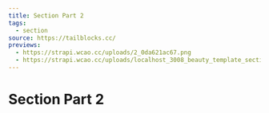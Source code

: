 ```yaml
---
title: Section Part 2
tags:
  - section
source: https://tailblocks.cc/
previews:
  - https://strapi.wcao.cc/uploads/2_0da621ac67.png
  - https://strapi.wcao.cc/uploads/localhost_3008_beauty_template_section_2_full_true_Nest_Hub_Max_2_316dd29703.jpg
---
```


# Section Part 2
